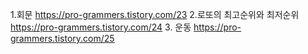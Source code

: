 1.회문
https://pro-grammers.tistory.com/23
2.로또의 최고순위와 최저순위
https://pro-grammers.tistory.com/24
3. 운동
https://pro-grammers.tistory.com/25